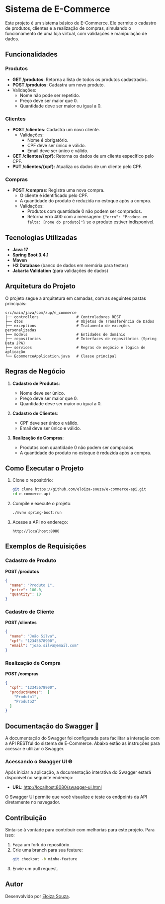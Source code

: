 # Sistema de E-Commerce
Este projeto é um sistema básico de E-Commerce. 
Ele permite o cadastro de produtos, clientes e a realização de compras, simulando o 
funcionamento de uma loja virtual, com validações e manipulação de dados. 


## Funcionalidades

### Produtos
- **GET /produtos**: Retorna a lista de todos os produtos cadastrados.
- **POST /produtos**: Cadastra um novo produto.
- Validações:
    - Nome não pode ser repetido.
    - Preço deve ser maior que 0.
    - Quantidade deve ser maior ou igual a 0.

### Clientes
- **POST /clientes**: Cadastra um novo cliente.
  - Validações:
    - Nome é obrigatório.
    - CPF deve ser único e válido.
    - Email deve ser único e válido.
- **GET /clientes/{cpf}**: Retorna os dados de um cliente específico pelo CPF.
- **PUT /clientes/{cpf}**: Atualiza os dados de um cliente pelo CPF.

### Compras
- **POST /compras**: Registra uma nova compra.
  - O cliente é identificado pelo CPF.
  - A quantidade do produto é reduzida no estoque após a compra.
  - Validações:
    - Produtos com quantidade 0 não podem ser comprados.
    - Retorna erro 400 com a mensagem: `{"erro": "Produto em falta: [nome do produto]"}` se o produto estiver indisponível.

## Tecnologias Utilizadas
- **Java 17**
- **Spring Boot 3.4.1**
- **Maven**
- **H2 Database** (banco de dados em memória para testes)
- **Jakarta Validation** (para validações de dados)

## Arquitetura do Projeto

O projeto segue a arquitetura em camadas, com as seguintes pastas principais:

```plaintext
src/main/java/com/zup/e_commerce
├── controllers                 # Controladores REST
├── dtos                        # Objetos de Transferência de Dados
├── exceptions                  # Tratamento de exceções personalizadas
├── models                      # Entidades de domínio
├── repositories                # Interfaces de repositórios (Spring Data JPA)
├── services                    # Regras de negócio e lógica de aplicação
└── EcommerceApplication.java   # Classe principal
```

## Regras de Negócio
1. **Cadastro de Produtos**:
   - Nome deve ser único.
   - Preço deve ser maior que 0.
   - Quantidade deve ser maior ou igual a 0.
   
2. **Cadastro de Clientes**:
   - CPF deve ser único e válido.
   - Email deve ser único e válido.

3. **Realização de Compras**:
   - Produtos com quantidade 0 não podem ser comprados.
   - A quantidade do produto no estoque é reduzida após a compra.


## Como Executar o Projeto

1. Clone o repositório:
   ```bash
   git clone https://github.com/eloiza-souza/e-commerce-api.git
   cd e-commerce-api
   ```

2. Compile e execute o projeto:
   ```bash
   ./mvnw spring-boot:run
   ```

3. Acesse a API no endereço:
   ```
   http://localhost:8080
   ```

## Exemplos de Requisições

### Cadastro de Produto
**POST /produtos**
```json
{
  "name": "Produto 1",
  "price": 100.0,
  "quantity": 10
}
```
### Cadastro de Cliente
**POST /clientes**
```json
{
  "name": "João Silva",
  "cpf": "12345678900",
  "email": "joao.silva@email.com"
}
```
### Realização de Compra
**POST /compras**
```json
{
  "cpf": "12345678900",
  "productNames":  [
    "Produto1",
    "Produto2"
  ]
}
```

## Documentação do Swagger 📜

A documentação do Swagger foi configurada para facilitar a interação com a API RESTful do sistema de E-Commerce. Abaixo estão as instruções para acessar e utilizar o Swagger.

### Acessando o Swagger UI 🌐
Após iniciar a aplicação, a documentação interativa do Swagger estará disponível no seguinte endereço:
- **URL**: [http://localhost:8080/swagger-ui.html](http://localhost:8080/swagger-ui.html)

O Swagger UI permite que você visualize e teste os endpoints da API diretamente no navegador.

## Contribuição

Sinta-se à vontade para contribuir com melhorias para este projeto. Para isso:
1. Faça um fork do repositório.
2. Crie uma branch para sua feature:
   ```bash
   git checkout -b minha-feature
   ```
3. Envie um pull request.

## Autor

Desenvolvido por [Eloiza Souza](https://github.com/eloiza-souza).

